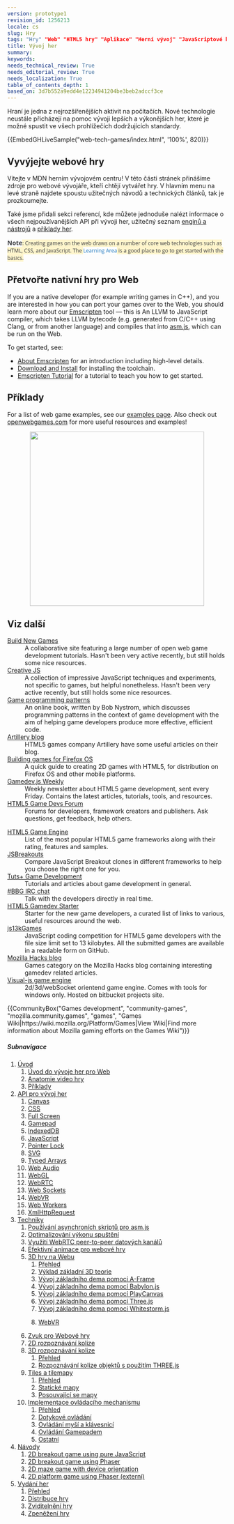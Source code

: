 ```yaml
---
version: prototype1
revision_id: 1256213
locale: cs
slug: Hry
tags: "Hry" "Web" "HTML5 hry" "Aplikace" "Herní vývoj" "JavaScriptové hry" "NeedsTranslation"
title: Vývoj her
summary: 
keywords: 
needs_technical_review: True
needs_editorial_review: True
needs_localization: True
table_of_contents_depth: 1
based_on: 3d7b552a9edd4e12234941204be3beb2adccf3ce
---
```

<div class="summary">
<p>Hraní je jedna z nejrozšířenějších aktivit na počítačích. Nové technologie neustále přicházejí na pomoc vývoji lepších a výkonějších her, které je možné spustit ve všech prohlížečích dodržujících standardy.</p>
</div>

<p>{{EmbedGHLiveSample("web-tech-games/index.html", '100%', 820)}}</p>

<div class="column-container">
<div class="column-half">
<h2 id="Develop_web_games">Vyvýjejte webové hry</h2>

<p>Vítejte v MDN herním vývojovém centru! V této části stránek přinášíme zdroje pro webové vývojáře, kteří chtějí vytvářet hry. V hlavním menu na levé straně najdete spoustu užitečných návodů a technických článků, tak je prozkoumejte.</p>

<p>Také jsme přidali sekci referencí, kde můžete jednoduše nalézt informace o všech nejpoužívanějších API při vývoji her, užitečný seznam <a href="/en-US/docs/Games/Tools/Engines_and_tools">enginů a nástrojů</a> a <a href="/en-US/docs/Games/Examples">příklady her</a>.</p>

<div class="note">
<p><strong style="-webkit-text-size-adjust:auto; -webkit-text-stroke-width:0px; border:0px; color:#3b3c40; font-family:'open sans',arial,sans-serif; font-size:14px; font-style:normal; font-variant-caps:normal; font-weight:700; letter-spacing:normal; margin:0px; orphans:auto; padding:0px; text-align:start; text-indent:0px; text-transform:none; white-space:normal; widows:auto; word-spacing:0px">Note</strong><span style="-webkit-text-size-adjust:auto; -webkit-text-stroke-width:0px; background-color:#fff5cc; color:#3b3c40; font-family:'open sans',arial,sans-serif; font-size:12px; font-style:normal; font-variant-caps:normal; font-weight:normal; letter-spacing:normal; orphans:auto; text-align:start; text-indent:0px; text-transform:none; white-space:normal; widows:auto; word-spacing:0px">: Creating games on the web draws on a number of core web technologies such as HTML, CSS, and JavaScript. The&nbsp;</span><a href="/en-US/docs/Learn" style="font-size: 12px; font-style: normal; font-variant-caps: normal; font-weight: normal; letter-spacing: normal; orphans: auto; text-align: start; text-indent: 0px; text-transform: none; white-space: normal; widows: auto; word-spacing: 0px; -webkit-text-size-adjust: auto; -webkit-text-stroke-width: 0px; color: rgb(33, 122, 192); text-decoration: none; margin: 0px; padding: 0px; border: 0px; font-family: 'open sans', arial, sans-serif;">Learning Area</a><span style="-webkit-text-size-adjust:auto; -webkit-text-stroke-width:0px; background-color:#fff5cc; color:#3b3c40; font-family:'open sans',arial,sans-serif; font-size:12px; font-style:normal; font-variant-caps:normal; font-weight:normal; letter-spacing:normal; orphans:auto; text-align:start; text-indent:0px; text-transform:none; white-space:normal; widows:auto; word-spacing:0px">&nbsp;is a good place to go to get started with the basics.</span></p>
</div>
</div>

<div class="column-half">
<h2 id="Port_native_games_to_the_Web">Přetvořte nativní hry pro Web</h2>

<p>If you are a native developer (for example writing games in C++), and you are interested in how you can port your games over to the Web, you should learn more about our <a href="http://kripken.github.io/emscripten-site/index.html">Emscripten</a> tool — this is An LLVM to JavaScript compiler, which takes LLVM bytecode (e.g. generated from C/C++ using Clang, or from another language) and compiles that into <a href="/en-US/docs/Games/Tools/asm.js">asm.js</a>, which can be run on the Web.</p>

<p>To get started, see:</p>

<ul>
 <li><a href="http://kripken.github.io/emscripten-site/docs/introducing_emscripten/about_emscripten.html">About Emscripten</a> for an introduction including high-level details.</li>
 <li><a href="http://kripken.github.io/emscripten-site/docs/getting_started/downloads.html">Download and Install</a> for installing the toolchain.</li>
 <li><a href="http://kripken.github.io/emscripten-site/docs/getting_started/Tutorial.html">Emscripten Tutorial</a> for a tutorial to teach you how to get started.</li>
</ul>
</div>
</div>

<div class="column-container">
<div class="column-half">
<h2 id="Examples">Příklady</h2>

<p>For a list of web game examples, see our <a href="/en-US/docs/Games/Examples">examples page</a>. Also check out <a href="http://www.openwebgames.com/">openwebgames.com</a> for more useful resources and examples!</p>
</div>
</div>

<p><a href="http://www.openwebgames.com"><img alt="" src="https://mdn.mozillademos.org/files/12790/owg-logo-dark.svg" style="display:block; margin:0px auto; width:400px" /></a></p>

<h2 id="See_also">Viz další</h2>

<div class="column-container">
<div class="column-half">
<dl>
 <dt><a href="http://buildnewgames.com/">Build New Games</a></dt>
 <dd>A collaborative site featuring a large number of open web game development tutorials. Hasn't been very active recently, but still holds some nice resources.</dd>
 <dt><a href="http://creativejs.com/">Creative JS</a></dt>
 <dd>A collection of impressive JavaScript techniques and experiments, not specific to games, but helpful nonetheless. Hasn't been very active recently, but still holds some nice resources.</dd>
 <dt><a href="http://gameprogrammingpatterns.com/">Game programming patterns</a></dt>
 <dd>An online book, written by Bob Nystrom, which discusses programming patterns in the context of game development with the aim of helping game developers produce more effective, efficient code.</dd>
 <dt><a href="http://blog.artillery.com/">Artillery blog</a></dt>
 <dd>HTML5 games company Artillery have some useful articles on their blog.</dd>
 <dt><a href="https://leanpub.com/buildinggamesforfirefoxos/">Building games for Firefox OS</a></dt>
 <dd>A quick guide to creating 2D games with HTML5, for distribution on Firefox OS and other mobile platforms.</dd>
 <dt><a href="http://gamedevjsweekly.com/">Gamedev.js Weekly</a></dt>
 <dd>Weekly newsletter about HTML5 game development, sent every Friday. Contains the latest articles, tutorials, tools, and resources.</dd>
 <dt><a href="http://www.html5gamedevs.com/">HTML5 Game Devs Forum</a></dt>
 <dd>Forums for developers, framework creators and publishers. Ask questions, get feedback, help others.</dd>
</dl>
</div>

<div class="column-half">
<dl>
 <dt><a href="http://html5gameengine.com/">HTML5 Game Engine</a></dt>
 <dd>List of the most popular HTML5 game frameworks along with their rating, features and samples.</dd>
 <dt><a href="http://www.jsbreakouts.org/">JSBreakouts</a></dt>
 <dd>Compare JavaScript Breakout clones in different frameworks to help you choose the right one for you.</dd>
 <dt><a href="http://gamedevelopment.tutsplus.com/">Tuts+ Game Development</a></dt>
 <dd>Tutorials and articles about game development in general.</dd>
 <dt><a href="http://webchat.freenode.net/?channels=bbg">#BBG IRC chat</a></dt>
 <dd>Talk with the developers directly in real time.</dd>
 <dt><a href="http://html5devstarter.enclavegames.com/">HTML5 Gamedev Starter</a></dt>
 <dd>Starter for the new game developers, a curated list of links to various, useful resources around the web.</dd>
 <dt><a href="http://js13kgames.com/">js13kGames</a></dt>
 <dd>JavaScript coding competition for HTML5 game developers with the file size limit set to 13 kilobytes. All the submitted games are available in a readable form on GitHub.</dd>
 <dt><a href="https://hacks.mozilla.org/category/games/">Mozilla Hacks blog</a></dt>
 <dd>Games category on the Mozilla Hacks blog containing interesting gamedev related articles.</dd>
 <dt><a href="https://developer.mozilla.org/en-US/docs/Games/Visual-js_game_engine">Visual-js game engine</a></dt>
 <dd>2d/3d/webSocket orientend game engine. Comes with tools for windows only. Hosted on bitbucket&nbsp;projects site. &nbsp;&nbsp;</dd>
</dl>
</div>
</div>

<p>{{CommunityBox("Games development", "community-games", "mozilla.community.games", "games", "Games Wiki|https://wiki.mozilla.org/Platform/Games|View Wiki|Find more information about Mozilla gaming efforts on the Games Wiki")}}</p>

<h5 id="Subnav">Subnavigace</h5>

<ol>
 <li><a href="#">Úvod</a>

  <ol>
   <li><a href="/en-US/docs/Games/Introduction" title="An introduction to the technologies useful for game developers and how to get started developing games using Web technologies. This article also looks at the business case for why it makes sense to create games for the Web">Úvod do vývoje her pro Web</a></li>
   <li><a href="/en-US/docs/Games/Anatomy" title="What is a video game, really? There are certain parts that are common between games (even if it doesn't seem like it). This article looks to explain concepts like main loops in a completely general context. When it does focus, it does so toward web standards.">Anatomie video hry</a></li>
   <li><a href="/en-US/docs/Games/Examples">Příklady</a></li>
  </ol>
 </li>
 <li><a href="#">API pro vývoj her</a>
  <ol>
   <li><a href="/en-US/docs/Web/API/Canvas_API">Canvas</a></li>
   <li><a href="/en-US/docs/Web/CSS">CSS</a></li>
   <li><a href="/en-US/docs/Web/Apps/Fundamentals/User_notifications/Full_screen_api">Full Screen</a></li>
   <li><a href="/en-US/docs/Web/API/Gamepad_API">Gamepad</a></li>
   <li><a href="/en-US/docs/Web/API/IndexedDB_API">IndexedDB</a></li>
   <li><a href="/en-US/docs/Web/JavaScript">JavaScript</a></li>
   <li><a href="/en-US/docs/Web/API/Pointer_Lock_API">Pointer Lock</a></li>
   <li><a href="/en-US/docs/Web/SVG">SVG</a></li>
   <li><a href="/en-US/docs/Web/JavaScript/Reference/Global_Objects/TypedArray">Typed Arrays</a></li>
   <li><a href="/en-US/docs/Web/API/Web_Audio_API">Web Audio</a></li>
   <li><a href="/en-US/docs/Web/API/WebGL_API">WebGL</a></li>
   <li><a href="/en-US/docs/Web/API/WebRTC_API">WebRTC</a></li>
   <li><a href="/en-US/docs/Web/API/WebSockets_API">Web Sockets</a></li>
   <li><a href="/en-US/docs/Web/API/WebVR_API">WebVR</a></li>
   <li><a href="/en-US/docs/Web/API/Web_Workers_API">Web Workers</a></li>
   <li><a href="/en-US/docs/Web/API/XMLHttpRequest">XmlHttpRequest</a></li>
  </ol>
 </li>
 <li><a href="/en-US/docs/Games/Techniques">Techniky</a>
  <ol>
   <li><a href="/en-US/docs/Games/Techniques/Async_scripts" title="Especially when creating medium to large-sized games, async scripts are an essential technique to take advantage of, so that your game's JavaScript can be compiled off the main thread and be cached for future game running">Používání asynchroních skriptů pro asm.js</a></li>
   <li><a href="/en-US/docs/Apps/Developing/Optimizing_startup_performance" title="How to make sure your game starts up quickly, smoothly, and without appearing to lock up the user's browser or device.">Optimalizování výkonu spuštění</a></li>
   <li><a href="/en-US/docs/Games/Techniques/WebRTC_data_channels" title="In addition to providing support for audio and video communication, WebRTC lets you set up peer-to-peer data channels to exchange text or binary data actively between your players.">Využití WebRTC peer-to-peer datových kanálů</a></li>
   <li><a href="/en-US/docs/Games/Techniques/Efficient_animation_for_web_games">Efektivní animace pro webové hry</a></li>
   <li><a href="/en-US/docs/Games/Techniques/3D_on_the_web">3D hry na Webu</a>
    <ol>
     <li><a href="/en-US/docs/Games/Techniques/3D_on_the_web">Přehled</a></li>
     <li><a href="/en-US/docs/Games/Techniques/3D_on_the_web/Basic_theory">Výklad základní 3D teorie</a></li>
     <li><a href="/en-US/docs/Games/Techniques/3D_on_the_web/Building_up_a_basic_demo_with_A-Frame">Vývoj základního dema pomocí A-Frame</a></li>
     <li><a href="/en-US/docs/Games/Techniques/3D_on_the_web/Building_up_a_basic_demo_with_Babylon.js">Vývoj základního dema pomocí Babylon.js</a></li>
     <li><a href="/en-US/docs/Games/Techniques/3D_on_the_web/Building_up_a_basic_demo_with_PlayCanvas">Vývoj základního dema pomocí PlayCanvas</a></li>
     <li><a href="/en-US/docs/Games/Techniques/3D_on_the_web/Building_up_a_basic_demo_with_Three.js">Vývoj základního dema pomocí Three.js</a></li>
     <li><a href="/en-US/docs/Games/Techniques/3D_on_the_web/Building_up_a_basic_demo_with_Whitestorm.js">Vývoj základního dema pomocí Whitestorm.js</a></li>
     <li>
      <p><a href="/en-US/docs/Games/Techniques/3D_on_the_web/WebVR">WebVR</a></p>
     </li>
    </ol>
   </li>
   <li><a href="/en-US/docs/Games/Techniques/Audio_for_Web_Games">Zvuk pro Webové hry</a></li>
   <li><a href="/en-US/docs/Games/Techniques/2D_collision_detection">2D rozpoznávání kolize</a></li>
   <li><a href="/en-US/docs/Games/Techniques/3D_collision_detection">3D rozpoznávání kolize</a>
    <ol>
     <li><a href="/en-US/docs/Games/Techniques/3D_collision_detection">Přehled</a></li>
     <li><a href="/en-US/docs/Games/Techniques/3D_collision_detection/Bounding_volume_collision_detection_with_THREE.js">Rozpoznávání kolize objektů s použitím THREE.js</a></li>
    </ol>
   </li>
   <li><a href="/en-US/docs/Games/Techniques/Tilemaps">Tiles a tilemapy</a>
    <ol>
     <li><a href="/en-US/docs/Games/Techniques/Tilemaps">Přehled</a></li>
     <li><a href="/en-US/docs/Games/Techniques/Tilemaps/Square_tilemaps_implementation%3A_Static_maps">Statické mapy</a></li>
     <li><a href="/en-US/docs/Games/Techniques/Tilemaps/Square_tilemaps_implementation%3A_Scrolling_maps">Posouvající se mapy</a></li>
    </ol>
   </li>
   <li><a href="/en-US/docs/Games/Techniques/Control_mechanisms">Implementace ovládacího mechanismu</a>
    <ol>
     <li><a href="/en-US/docs/Games/Techniques/Control_mechanisms">Přehled</a></li>
     <li><a href="/en-US/docs/Games/Techniques/Control_mechanisms/Mobile_touch">Dotykové ovládání</a></li>
     <li><a href="/en-US/docs/Games/Techniques/Control_mechanisms/Desktop_with_mouse_and_keyboard">Ovládání myší a klávesnicí</a></li>
     <li><a href="/en-US/docs/Games/Techniques/Control_mechanisms/Desktop_with_gamepad">Ovládání Gamepadem</a></li>
     <li><a href="/en-US/docs/Games/Techniques/Control_mechanisms/Other">Ostatní</a></li>
    </ol>
   </li>
  </ol>
 </li>
 <li><a href="/en-US/docs/Games/Tutorials">Návody</a>
  <ol>
   <li><a href="/en-US/docs/Games/Tutorials/2D_Breakout_game_pure_JavaScript">2D breakout game using pure JavaScript</a></li>
   <li><a href="/en-US/docs/Games/Tutorials/2D_breakout_game_Phaser">2D breakout game using Phaser</a></li>
   <li><a href="/en-US/docs/Games/Tutorials/HTML5_Gamedev_Phaser_Device_Orientation">2D maze game with device orientation</a></li>
   <li><a href="https://mozdevs.github.io/html5-games-workshop/en/guides/platformer/start-here/">2D platform game using Phaser (externí)</a></li>
  </ol>
 </li>
 <li><a href="/en-US/docs/Games/Publishing_games">Vydání her</a>
  <ol>
   <li><a href="/en-US/docs/Games/Publishing_games">Přehled</a></li>
   <li><a href="/en-US/docs/Games/Publishing_games/Game_distribution">Distribuce hry</a></li>
   <li><a href="/en-US/docs/Games/Publishing_games/Game_promotion">Zviditelnění hry</a></li>
   <li><a href="/en-US/docs/Games/Publishing_games/Game_monetization">Zpeněžení hry</a></li>
  </ol>
 </li>
</ol>

